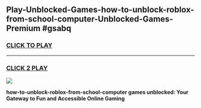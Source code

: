 
## Play-Unblocked-Games-how-to-unblock-roblox-from-school-computer-Unblocked-Games-Premium #gsabq
<h3>
<a href="https://premium.freeplayer.one?title=how-to-unblock-roblox-from-school-computer&ref=12M">CLICK TO PLAY</a></h3>
<hr>

<h3>
<a href="https://premium.freeplayer.one?title=how-to-unblock-roblox-from-school-computer&ref=12M">CLICK 2 PLAY</a>
  
</h3>

<a href="https://premium.freeplayer.one?title=how-to-unblock-roblox-from-school-computer&ref=12M"><img src="https://clearcache.store/games.png"></a>


**how-to-unblock-roblox-from-school-computer games unblocked: Your Gateway to Fun and Accessible Online Gaming**
